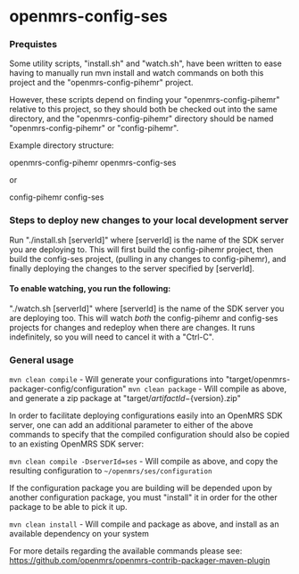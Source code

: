 openmrs-config-ses
==============================

### Prequistes

Some utility scripts, "install.sh" and "watch.sh", have been written to ease having to manually run mvn install
and watch commands on both this project and the "openmrs-config-pihemr" project.

However, these scripts depend on finding your "openmrs-config-pihemr" relative to this project, so they should both be 
checked out into the same directory, and the "openmrs-config-pihemr" directory should be named "openmrs-config-pihemr"
or "config-pihemr".

Example directory structure:

openmrs-config-pihemr
openmrs-config-ses

or

config-pihemr
config-ses

### Steps to deploy new changes to your local development server

Run "./install.sh [serverId]" where [serverId] is the name of the SDK server you are deploying to.  This will first build 
the config-pihemr project, then build the config-ses project, (pulling in any changes to config-pihemr),
and finally deploying the changes to the server specified by [serverId].

#### To enable watching, you run the following:

"./watch.sh [serverId]" where [serverId] is the name of the SDK server you are deploying too.  This will watch
*both* the config-pihemr and config-ses projects for changes and redeploy when there are changes.  It runs
indefinitely, so you will need to cancel it with a "Ctrl-C".


### General usage

`mvn clean compile` - Will generate your configurations into "target/openmrs-packager-config/configuration"
`mvn clean package` - Will compile as above, and generate a zip package at "target/${artifactId}-${version}.zip"

In order to facilitate deploying configurations easily into an OpenMRS SDK server, one can add an additional parameter
to either of the above commands to specify that the compiled configuration should also be copied to an existing 
OpenMRS SDK server:

`mvn clean compile -DserverId=ses` - Will compile as above, and copy the resulting configuration to `~/openmrs/ses/configuration`

If the configuration package you are building will be depended upon by another configuration package, you must "install" it
in order for the other package to be able to pick it up.

`mvn clean install` - Will compile and package as above, and install as an available dependency on your system

For more details regarding the available commands please see:
https://github.com/openmrs/openmrs-contrib-packager-maven-plugin 
